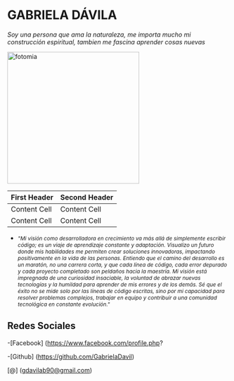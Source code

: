 # GABRIELA DÁVILA
*Soy una persona que ama la naturaleza, me importa mucho mi construcción espiritual, tambien me fascina aprender cosas nuevas* 

<img src="https://scontent.flim28-2.fna.fbcdn.net/v/t39.30808-6/467617804_932656662107446_5126210622131415162_n.jpg?_nc_cat=104&ccb=1-7&_nc_sid=6ee11a&_nc_eui2=AeHMZuTB3kn244mRJJf-PxE3GdzxCDJMMywZ3PEIMkwzLF95tb4h_wiz-oZCPpG5r1wXtLXtrtbVYTRIllzPqIZo&_nc_ohc=Uz1aFuj2_cEQ7kNvgGCi4SN&_nc_oc=Adi3vH6rH381VWC4gVFnxhzRzqzfb5y-_HOCIvJtTH44n-4llkIpmSlK_iQE-1CQQZM&_nc_zt=23&_nc_ht=scontent.flim28-2.fna&_nc_gid=riFmF-AWqdNR5oWmT97omw&oh=00_AYEhJz9eJUXuQECck2QKtKEcm2M_pO8-hlWZbQSPa2LBkw&oe=67DAAAF4" alt="fotomia" height="300">

| First Header  | Second Header |
| ------------- | ------------- |
| Content Cell  | Content Cell  |
| Content Cell  | Content Cell  |


- <span style="font-size: 12px;"> *"Mi visión como desarrolladora en crecimiento va más allá de simplemente escribir código; es un viaje de aprendizaje constante y adaptación. Visualizo un futuro donde mis habilidades me permiten crear soluciones innovadoras, impactando positivamente en la vida de las personas. Entiendo que el camino del desarrollo es un maratón, no una carrera corta, y que cada línea de código, cada error depurado y cada proyecto completado son peldaños hacia la maestría. Mi visión está impregnada de una curiosidad insaciable, la voluntad de abrazar nuevas tecnologías y la humildad para aprender de mis errores y de los demás. Sé que el éxito no se mide solo por las líneas de código escritas, sino por mi capacidad para resolver problemas complejos, trabajar en equipo y contribuir a una comunidad tecnológica en constante evolución."* </span>

## Redes Sociales

-[Facebook] (https://www.facebook.com/profile.php?

-[Github] (https://github.com/GabrielaDavil)

  [@] (gdavilab90@gmail.com)



